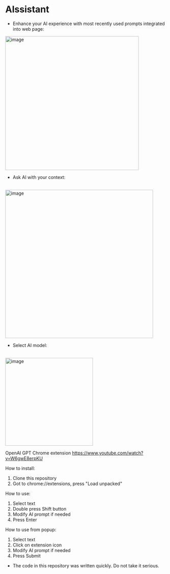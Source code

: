 # AIssistant
- Enhance your AI experience with most recently used prompts integrated into web page:
<img width="419" alt="image" src="https://github.com/AlekseyPi/AIssistant/assets/23477004/f9798ef7-9b02-4ada-b6bf-15bea3e47ced">
<br>

- Ask AI with your context:
<br>
<img width="464" alt="image" src="https://github.com/AlekseyPi/AIssistant/assets/23477004/48f10808-b615-4aca-bfbf-084bf1f2021b">
<br>

- Select AI model:
<br>
<img width="275" alt="image" src="https://github.com/AlekseyPi/AIssistant/assets/23477004/08ce4ce5-b431-479f-ae28-b8ad23733749">




OpenAI GPT Chrome extension 
https://www.youtube.com/watch?v=W6gwE8erpKU

How to install:
1. Clone this repository
2. Got to chrome://extensions, press "Load unpacked"

How to use:
1. Select text
2. Double press Shift button
3. Modify AI prompt if needed
4. Press Enter

How to use from popup:
1. Select text
2. Click on extension icon
3. Modify AI prompt if needed
4. Press Submit






* The code in this repository was written quickly. Do not take it serious.
